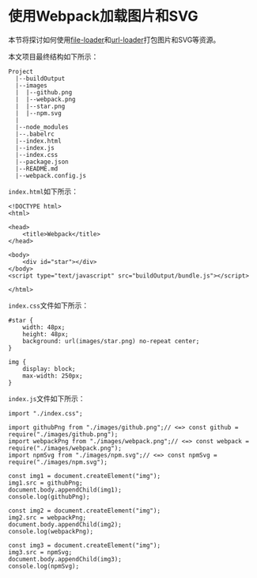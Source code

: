 ﻿# 使用Webpack加载图片和SVG

本节将探讨如何使用[file-loader](https://github.com/webpack-contrib/file-loader)和[url-loader](https://github.com/webpack-contrib/url-loader)打包图片和SVG等资源。

本文项目最终结构如下所示：
```
Project
  |--buildOutput
  |--images
  |  |--github.png
  |  |--webpack.png
  |  |--star.png
  |  |--npm.svg
  |
  |--node_modules
  |--.babelrc
  |--index.html
  |--index.js
  |--index.css
  |--package.json
  |--README.md
  |--webpack.config.js
```

`index.html`如下所示：
```
<!DOCTYPE html>
<html>

<head>
    <title>Webpack</title>
</head>

<body>
    <div id="star"></div>
</body>
<script type="text/javascript" src="buildOutput/bundle.js"></script>

</html>
```

`index.css`文件如下所示：
```
#star {
    width: 48px;
    height: 48px;
    background: url(images/star.png) no-repeat center;
}

img {
    display: block;
    max-width: 250px;
}
```

`index.js`文件如下所示：
```
import "./index.css";

import githubPng from "./images/github.png";// <=> const github = require("./images/github.png");
import webpackPng from "./images/webpack.png";// <=> const webpack = require("./images/webpack.png");
import npmSvg from "./images/npm.svg";// <=> const npmSvg = require("./images/npm.svg");

const img1 = document.createElement("img");
img1.src = githubPng;
document.body.appendChild(img1);
console.log(githubPng);

const img2 = document.createElement("img");
img2.src = webpackPng;
document.body.appendChild(img2);
console.log(webpackPng);

const img3 = document.createElement("img");
img3.src = npmSvg;
document.body.appendChild(img3);
console.log(npmSvg);
```